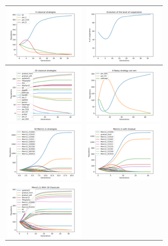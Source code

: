 | ![alt text](plot_4Classicals.png) | ![alt text](plot_4ClassicalsCooperation.png) |
|:-:|:-:|
| ![alt text](plot_Classicals.png) | ![alt text](plot_NastyWins.png) |
| ![alt text](plot_Mem11.png) | ![alt text](plot_Mem11WithGradual.png) |
| ![alt text](plot_Mem11WithClassicals.png) | |
